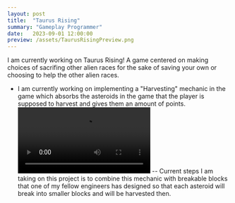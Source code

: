 ```yaml
---
layout: post
title:  "Taurus Rising"
summary: "Gameplay Programmer"
date:   2023-09-01 12:00:00
preview: /assets/TaurusRisingPreview.png
---
```


I am currently working on Taurus Rising! A game centered on making choices of sacrifing other alien races for the sake of saving your own or choosing to help the other alien races.
- I am currently working on implementing a "Harvesting" mechanic in the game which absorbs the asteroids in the game that the player is supposed to harvest and gives them an amount of points.
![Video 1](/assets/HarvestVideo.mp4)
-- Current steps I am taking on this project is to combine this mechanic with breakable blocks that one of my fellow engineers has designed so that each asteroid will break into smaller blocks and will be harvested then.
